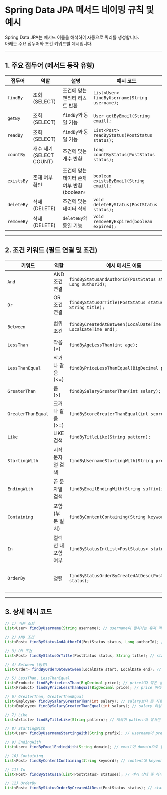 # Spring Data JPA 메서드 네이밍 규칙 및 예시

Spring Data JPA는 메서드 이름을 해석하여 자동으로 쿼리를 생성합니다.  
아래는 주요 접두어와 조건 키워드별 예시입니다.

---

## 1. 주요 접두어 (메서드 동작 유형)

| 접두어       | 역할                  | 설명                         | 예시 코드                           |
|--------------|-----------------------|------------------------------|-----------------------------------|
| `findBy`     | 조회 (SELECT)          | 조건에 맞는 엔티티 리스트 반환 | `List<User> findByUsername(String username);` |
| `getBy`      | 조회 (SELECT)          | `findBy`와 동일 기능          | `User getByEmail(String email);`  |
| `readBy`     | 조회 (SELECT)          | `findBy`와 동일 기능          | `List<Post> readByStatus(PostStatus status);` |
| `countBy`    | 개수 세기 (SELECT COUNT) | 조건에 맞는 개수 반환          | `long countByStatus(PostStatus status);`       |
| `existsBy`   | 존재 여부 확인          | 조건에 맞는 데이터 존재 여부 반환 (boolean) | `boolean existsByEmail(String email);`          |
| `deleteBy`   | 삭제 (DELETE)          | 조건에 맞는 데이터 삭제       | `void deleteByStatus(PostStatus status);`       |
| `removeBy`   | 삭제 (DELETE)          | `deleteBy`와 동일 기능        | `void removeByExpired(boolean expired);`        |

---

## 2. 조건 키워드 (필드 연결 및 조건)

| 키워드         | 역할                         | 예시 메서드 이름                                     | 설명                                      |
|----------------|------------------------------|----------------------------------------------------|-------------------------------------------|
| `And`          | AND 조건 연결                 | `findByStatusAndAuthorId(PostStatus status, Long authorId);` | status = ? AND authorId = ?                |
| `Or`           | OR 조건 연결                 | `findByStatusOrTitle(PostStatus status, String title);` | status = ? OR title = ?                     |
| `Between`      | 범위 조건                   | `findByCreatedAtBetween(LocalDateTime start, LocalDateTime end);` | createdAt BETWEEN ? AND ?                  |
| `LessThan`     | 작음 (<)                   | `findByAgeLessThan(int age);`                       | age < ?                                    |
| `LessThanEqual`| 작거나 같음 (<=)            | `findByPriceLessThanEqual(BigDecimal price);`       | price <= ?                                 |
| `GreaterThan`  | 큼 (>)                    | `findBySalaryGreaterThan(int salary);`              | salary > ?                                 |
| `GreaterThanEqual`| 크거나 같음 (>=)         | `findByScoreGreaterThanEqual(int score);`           | score >= ?                                 |
| `Like`         | LIKE 검색                   | `findByTitleLike(String pattern);`                   | title LIKE ?                               |
| `StartingWith` | 시작 문자열 검색            | `findByUsernameStartingWith(String prefix);`        | username LIKE 'prefix%'                     |
| `EndingWith`   | 끝 문자열 검색             | `findByEmailEndingWith(String suffix);`              | email LIKE '%suffix'                        |
| `Containing`   | 포함 (부분 일치)           | `findByContentContaining(String keyword);`           | content LIKE '%keyword%'                    |
| `In`           | 컬렉션 내 포함 여부          | `findByStatusIn(List<PostStatus> statuses);`          | status IN (?, ?, ...)                       |
| `OrderBy`      | 정렬                         | `findByStatusOrderByCreatedAtDesc(PostStatus status);`| status = ? ORDER BY createdAt DESC         |

---

## 3. 상세 예시 코드

```java
// 1) 기본 조회
List<User> findByUsername(String username); // username이 일치하는 유저 리스트 조회

// 2) AND 조건
List<Post> findByStatusAndAuthorId(PostStatus status, Long authorId); // status, authorId 모두 일치하는 게시글 조회

// 3) OR 조건
List<Post> findByStatusOrTitle(PostStatus status, String title); // status 또는 title 중 하나라도 일치하는 게시글 조회

// 4) Between (범위)
List<Order> findByOrderDateBetween(LocalDate start, LocalDate end); // 주문일자가 start와 end 사이인 주문 조회

// 5) LessThan, LessThanEqual
List<Product> findByPriceLessThan(BigDecimal price); // price보다 작은 상품 조회
List<Product> findByPriceLessThanEqual(BigDecimal price); // price 이하 상품 조회

// 6) GreaterThan, GreaterThanEqual
List<Employee> findBySalaryGreaterThan(int salary); // salary보다 큰 직원 조회
List<Employee> findBySalaryGreaterThanEqual(int salary); // salary 이상 직원 조회

// 7) Like
List<Article> findByTitleLike(String pattern); // 제목이 pattern과 유사한 글 조회 (ex: "%Spring%")

// 8) StartingWith
List<User> findByUsernameStartingWith(String prefix); // username이 prefix로 시작하는 유저 조회

// 9) EndingWith
List<User> findByEmailEndingWith(String domain); // email이 domain으로 끝나는 유저 조회

// 10) Containing
List<Post> findByContentContaining(String keyword); // content에 keyword가 포함된 게시글 조회

// 11) In
List<Post> findByStatusIn(List<PostStatus> statuses); // 여러 상태 중 하나에 해당하는 게시글 조회

// 12) OrderBy
List<Post> findByStatusOrderByCreatedAtDesc(PostStatus status); // status 조건 만족하며 최신순 정렬
